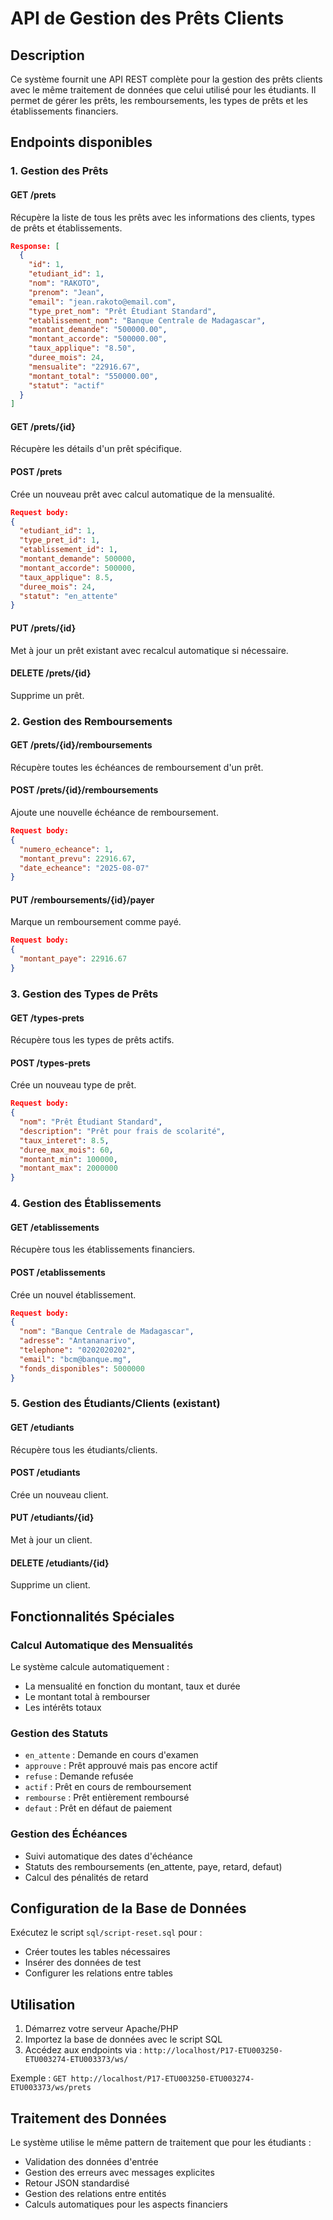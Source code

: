 # API de Gestion des Prêts Clients

## Description
Ce système fournit une API REST complète pour la gestion des prêts clients avec le même traitement de données que celui utilisé pour les étudiants. Il permet de gérer les prêts, les remboursements, les types de prêts et les établissements financiers.

## Endpoints disponibles

### 1. Gestion des Prêts

#### GET /prets
Récupère la liste de tous les prêts avec les informations des clients, types de prêts et établissements.
```json
Response: [
  {
    "id": 1,
    "etudiant_id": 1,
    "nom": "RAKOTO",
    "prenom": "Jean",
    "email": "jean.rakoto@email.com",
    "type_pret_nom": "Prêt Étudiant Standard",
    "etablissement_nom": "Banque Centrale de Madagascar",
    "montant_demande": "500000.00",
    "montant_accorde": "500000.00",
    "taux_applique": "8.50",
    "duree_mois": 24,
    "mensualite": "22916.67",
    "montant_total": "550000.00",
    "statut": "actif"
  }
]
```

#### GET /prets/{id}
Récupère les détails d'un prêt spécifique.

#### POST /prets
Crée un nouveau prêt avec calcul automatique de la mensualité.
```json
Request body:
{
  "etudiant_id": 1,
  "type_pret_id": 1,
  "etablissement_id": 1,
  "montant_demande": 500000,
  "montant_accorde": 500000,
  "taux_applique": 8.5,
  "duree_mois": 24,
  "statut": "en_attente"
}
```

#### PUT /prets/{id}
Met à jour un prêt existant avec recalcul automatique si nécessaire.

#### DELETE /prets/{id}
Supprime un prêt.

### 2. Gestion des Remboursements

#### GET /prets/{id}/remboursements
Récupère toutes les échéances de remboursement d'un prêt.

#### POST /prets/{id}/remboursements
Ajoute une nouvelle échéance de remboursement.
```json
Request body:
{
  "numero_echeance": 1,
  "montant_prevu": 22916.67,
  "date_echeance": "2025-08-07"
}
```

#### PUT /remboursements/{id}/payer
Marque un remboursement comme payé.
```json
Request body:
{
  "montant_paye": 22916.67
}
```

### 3. Gestion des Types de Prêts

#### GET /types-prets
Récupère tous les types de prêts actifs.

#### POST /types-prets
Crée un nouveau type de prêt.
```json
Request body:
{
  "nom": "Prêt Étudiant Standard",
  "description": "Prêt pour frais de scolarité",
  "taux_interet": 8.5,
  "duree_max_mois": 60,
  "montant_min": 100000,
  "montant_max": 2000000
}
```

### 4. Gestion des Établissements

#### GET /etablissements
Récupère tous les établissements financiers.

#### POST /etablissements
Crée un nouvel établissement.
```json
Request body:
{
  "nom": "Banque Centrale de Madagascar",
  "adresse": "Antananarivo",
  "telephone": "0202020202",
  "email": "bcm@banque.mg",
  "fonds_disponibles": 5000000
}
```

### 5. Gestion des Étudiants/Clients (existant)

#### GET /etudiants
Récupère tous les étudiants/clients.

#### POST /etudiants
Crée un nouveau client.

#### PUT /etudiants/{id}
Met à jour un client.

#### DELETE /etudiants/{id}
Supprime un client.

## Fonctionnalités Spéciales

### Calcul Automatique des Mensualités
Le système calcule automatiquement :
- La mensualité en fonction du montant, taux et durée
- Le montant total à rembourser
- Les intérêts totaux

### Gestion des Statuts
- `en_attente` : Demande en cours d'examen
- `approuve` : Prêt approuvé mais pas encore actif
- `refuse` : Demande refusée
- `actif` : Prêt en cours de remboursement
- `rembourse` : Prêt entièrement remboursé
- `defaut` : Prêt en défaut de paiement

### Gestion des Échéances
- Suivi automatique des dates d'échéance
- Statuts des remboursements (en_attente, paye, retard, defaut)
- Calcul des pénalités de retard

## Configuration de la Base de Données

Exécutez le script `sql/script-reset.sql` pour :
- Créer toutes les tables nécessaires
- Insérer des données de test
- Configurer les relations entre tables

## Utilisation

1. Démarrez votre serveur Apache/PHP
2. Importez la base de données avec le script SQL
3. Accédez aux endpoints via : `http://localhost/P17-ETU003250-ETU003274-ETU003373/ws/`

Exemple : `GET http://localhost/P17-ETU003250-ETU003274-ETU003373/ws/prets`

## Traitement des Données

Le système utilise le même pattern de traitement que pour les étudiants :
- Validation des données d'entrée
- Gestion des erreurs avec messages explicites
- Retour JSON standardisé
- Gestion des relations entre entités
- Calculs automatiques pour les aspects financiers
